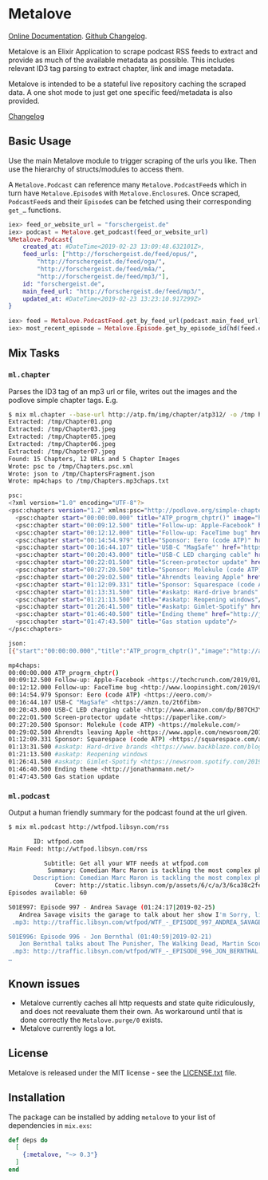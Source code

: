 # Metalove

[Online Documentation](https://hexdocs.pm/metalove).
[Github Changelog](https://github.com/podlove/metalove/blob/master/CHANGELOG.md).

Metalove is an Elixir Application to scrape podcast RSS feeds to extract and provide as much of the available metadata as possible. This includes relevant ID3 tag parsing to extract chapter, link and image metadata.

Metalove is intended to be a stateful live repository caching the scraped data. A one shot mode to just get one specific feed/metadata is also provided.

[Changelog](changelog.html)

## Basic Usage

Use the main Metalove module to trigger scraping of the urls you like. Then use the hierarchy of structs/modules to access them. 

A `Metalove.Podcast` can reference many `Metalove.PodcastFeed`s which in turn have `Metalove.Episode`s with `Metalove.Enclosure`s. Once scraped, `PodcastFeed`s and their `Episode`s can be fetched using their corresponding `get_…` functions.

```elixir
iex> feed_or_website_url = "forschergeist.de"
iex> podcast = Metalove.get_podcast(feed_or_website_url)
%Metalove.Podcast{
	created_at: #DateTime<2019-02-23 13:09:48.632101Z>,
	feed_urls: ["http://forschergeist.de/feed/opus/",
		"http://forschergeist.de/feed/oga/", 
		"http://forschergeist.de/feed/m4a/",
		"http://forschergeist.de/feed/mp3/"],
	id: "forschergeist.de",
	main_feed_url: "http://forschergeist.de/feed/mp3/",
	updated_at: #DateTime<2019-02-23 13:23:10.917299Z>
}
	
iex> feed = Metalove.PodcastFeed.get_by_feed_url(podcast.main_feed_url)
iex> most_recent_episode = Metalove.Episode.get_by_episode_id(hd(feed.episodes))
```

## Mix Tasks

### `ml.chapter`

Parses the ID3 tag of an mp3 url or file, writes out the images and the podlove simple chapter tags. E.g.

```bash
$ mix ml.chapter --base-url http://atp.fm/img/chapter/atp312/ -o /tmp http://traffic.libsyn.com/atpfm/atp312.mp3 --formats psc,json,mp4chaps
Extracted: /tmp/Chapter01.png
Extracted: /tmp/Chapter03.jpeg
Extracted: /tmp/Chapter05.jpeg
Extracted: /tmp/Chapter06.jpeg
Extracted: /tmp/Chapter07.jpeg
Found: 15 Chapters, 12 URLs and 5 Chapter Images
Wrote: psc to /tmp/Chapters.psc.xml
Wrote: json to /tmp/ChaptersFragment.json
Wrote: mp4chaps to /tmp/Chapters.mp3chaps.txt

psc:
<?xml version="1.0" encoding="UTF-8"?>
<psc:chapters version="1.2" xmlns:psc="http://podlove.org/simple-chapters">
  <psc:chapter start="00:00:00.000" title="ATP_progrm_chptr()" image="http://atp.fm/img/chapter/atp312/Chapter01.png"/>
  <psc:chapter start="00:09:12.500" title="Follow-up: Apple-Facebook" href="https://techcrunch.com/2019/01/31/mess-with-the-cook/"/>
  <psc:chapter start="00:12:12.000" title="Follow-up: FaceTime bug" href="http://www.loopinsight.com/2019/02/05/high-level-apple-exec-flies-to-tucson-to-meet-with-14-year-old-who-discovered-facetime-flaw/" image="http://atp.fm/img/chapter/atp312/Chapter03.jpeg"/>
  <psc:chapter start="00:14:54.979" title="Sponsor: Eero (code ATP)" href="https://eero.com/"/>
  <psc:chapter start="00:16:44.107" title='USB-C "MagSafe"' href="https://amzn.to/2t6fibm" image="http://atp.fm/img/chapter/atp312/Chapter05.jpeg"/>
  <psc:chapter start="00:20:43.000" title="USB-C LED charging cable" href="http://www.amazon.com/dp/B07CHJYPCC/?tag=marcoorg-20" image="http://atp.fm/img/chapter/atp312/Chapter06.jpeg"/>
  <psc:chapter start="00:22:01.500" title="Screen-protector update" href="https://paperlike.com/" image="http://atp.fm/img/chapter/atp312/Chapter07.jpeg"/>
  <psc:chapter start="00:27:20.500" title="Sponsor: Molekule (code ATP)" href="https://molekule.com/"/>
  <psc:chapter start="00:29:02.500" title="Ahrendts leaving Apple" href="https://www.apple.com/newsroom/2019/02/apple-names-deirdre-obrien-senior-vice-president-of-retail-and-people/"/>
  <psc:chapter start="01:12:09.331" title="Sponsor: Squarespace (code ATP)" href="https://squarespace.com/atp"/>
  <psc:chapter start="01:13:31.500" title="#askatp: Hard-drive brands" href="https://www.backblaze.com/blog/2018-hard-drive-failure-rates/"/>
  <psc:chapter start="01:21:13.500" title="#askatp: Reopening windows"/>
  <psc:chapter start="01:26:41.500" title="#askatp: Gimlet-Spotify" href="https://newsroom.spotify.com/2019-02-06/audio-first/"/>
  <psc:chapter start="01:46:40.500" title="Ending theme" href="http://jonathanmann.net/"/>
  <psc:chapter start="01:47:43.500" title="Gas station update"/>
</psc:chapters>

json:
[{"start":"00:00:00.000","title":"ATP_progrm_chptr()","image":"http://atp.fm/img/chapter/atp312/Chapter01.png"},{"start":"00:09:12.500","title":"Follow-up: Apple-Facebook","href":"https://techcrunch.com/2019/01/31/mess-with-the-cook/"},{"start":"00:12:12.000","title":"Follow-up: FaceTime bug","href":"http://www.loopinsight.com/2019/02/05/high-level-apple-exec-flies-to-tucson-to-meet-with-14-year-old-who-discovered-facetime-flaw/","image":"http://atp.fm/img/chapter/atp312/Chapter03.jpeg"},{"start":"00:14:54.979","title":"Sponsor: Eero (code ATP)","href":"https://eero.com/"},{"start":"00:16:44.107","title":"USB-C \"MagSafe\"","href":"https://amzn.to/2t6fibm","image":"http://atp.fm/img/chapter/atp312/Chapter05.jpeg"},{"start":"00:20:43.000","title":"USB-C LED charging cable","href":"http://www.amazon.com/dp/B07CHJYPCC/?tag=marcoorg-20","image":"http://atp.fm/img/chapter/atp312/Chapter06.jpeg"},{"start":"00:22:01.500","title":"Screen-protector update","href":"https://paperlike.com/","image":"http://atp.fm/img/chapter/atp312/Chapter07.jpeg"},{"start":"00:27:20.500","title":"Sponsor: Molekule (code ATP)","href":"https://molekule.com/"},{"start":"00:29:02.500","title":"Ahrendts leaving Apple","href":"https://www.apple.com/newsroom/2019/02/apple-names-deirdre-obrien-senior-vice-president-of-retail-and-people/"},{"start":"01:12:09.331","title":"Sponsor: Squarespace (code ATP)","href":"https://squarespace.com/atp"},{"start":"01:13:31.500","title":"#askatp: Hard-drive brands","href":"https://www.backblaze.com/blog/2018-hard-drive-failure-rates/"},{"start":"01:21:13.500","title":"#askatp: Reopening windows"},{"start":"01:26:41.500","title":"#askatp: Gimlet-Spotify","href":"https://newsroom.spotify.com/2019-02-06/audio-first/"},{"start":"01:46:40.500","title":"Ending theme","href":"http://jonathanmann.net/"},{"start":"01:47:43.500","title":"Gas station update"}]

mp4chaps:
00:00:00.000 ATP_progrm_chptr()
00:09:12.500 Follow-up: Apple-Facebook <https://techcrunch.com/2019/01/31/mess-with-the-cook/>
00:12:12.000 Follow-up: FaceTime bug <http://www.loopinsight.com/2019/02/05/high-level-apple-exec-flies-to-tucson-to-meet-with-14-year-old-who-discovered-facetime-flaw/>
00:14:54.979 Sponsor: Eero (code ATP) <https://eero.com/>
00:16:44.107 USB-C "MagSafe" <https://amzn.to/2t6fibm>
00:20:43.000 USB-C LED charging cable <http://www.amazon.com/dp/B07CHJYPCC/?tag=marcoorg-20>
00:22:01.500 Screen-protector update <https://paperlike.com/>
00:27:20.500 Sponsor: Molekule (code ATP) <https://molekule.com/>
00:29:02.500 Ahrendts leaving Apple <https://www.apple.com/newsroom/2019/02/apple-names-deirdre-obrien-senior-vice-president-of-retail-and-people/>
01:12:09.331 Sponsor: Squarespace (code ATP) <https://squarespace.com/atp>
01:13:31.500 #askatp: Hard-drive brands <https://www.backblaze.com/blog/2018-hard-drive-failure-rates/>
01:21:13.500 #askatp: Reopening windows
01:26:41.500 #askatp: Gimlet-Spotify <https://newsroom.spotify.com/2019-02-06/audio-first/>
01:46:40.500 Ending theme <http://jonathanmann.net/>
01:47:43.500 Gas station update
```

### `ml.podcast`

Output a human friendly summary for the podcast found at the url given.

```bash
$ mix ml.podcast http://wtfpod.libsyn.com/rss

       ID: wtfpod.com
Main Feed: http://wtfpod.libsyn.com/rss

          Subtitle: Get all your WTF needs at wtfpod.com
           Summary: Comedian Marc Maron is tackling the most complex philosophical question of our day - WTF? He'll get to the bottom of it with help from comedian friends, celebrity guests and the voices in his own head.
       Description: Comedian Marc Maron is tackling the most complex philosophical question of our day - WTF? He'll get to the bottom of it with help from comedian friends, celebrity guests and the voices in his own head.
             Cover: http://static.libsyn.com/p/assets/6/c/a/3/6ca38c2fefa1e989/WTF_-_new_larger_cover.jpg
Episodes available: 60

S01E997: Episode 997 - Andrea Savage (01:24:17|2019-02-25)
   Andrea Savage visits the garage to talk about her show I'm Sorry, life with agents, Jason Mantzoukas, and being cut from The Groundlings. http://wtfpod.libsyn.com/episode-997-andrea-savage
 .mp3: http://traffic.libsyn.com/wtfpod/WTF_-_EPISODE_997_ANDREA_SAVAGE.mp3?dest-id=14434 (24.42 MB)

S01E996: Episode 996 - Jon Bernthal (01:40:59|2019-02-21)
   Jon Bernthal talks about The Punisher, The Walking Dead, Martin Scorsese, and how he went from heading down a bad path in life to salvation by way of acting. http://wtfpod.libsyn.com/episode-996-jon-bernthal
 .mp3: http://traffic.libsyn.com/wtfpod/WTF_-_EPISODE_996_JON_BERNTHAL.mp3?dest-id=14434 (29.2 MB)
…
```

## Known issues

* Metalove currently caches all http requests and state quite ridiculously, and does not reevaluate them their own. As workaround until that is done correctly the `Metalove.purge/0` exists.
* Metalove currently logs a lot.

## License

Metalove is released under the MIT license - see the [LICENSE.txt](//github.com/Podlove/metalove/LICENSE.txt) file.

## Installation

The package can be installed by adding `metalove` to your list of dependencies in `mix.exs`:

```elixir
def deps do
  [
    {:metalove, "~> 0.3"}
  ]
end
```
